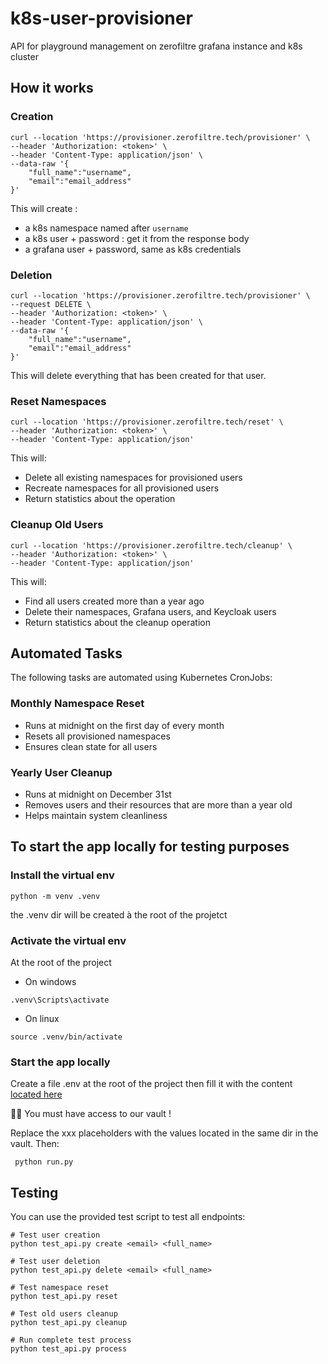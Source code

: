 # k8s-user-provisioner
API for playground management on zerofiltre grafana instance and k8s cluster 

## How it works

### Creation

```shell
curl --location 'https://provisioner.zerofiltre.tech/provisioner' \
--header 'Authorization: <token>' \
--header 'Content-Type: application/json' \
--data-raw '{
    "full_name":"username",
    "email":"email_address"
}'
```
This will create :
 - a k8s namespace named after `username`
 - a k8s user + password : get it from the response body
 - a grafana user + password, same as k8s credentials

### Deletion

```shell
curl --location 'https://provisioner.zerofiltre.tech/provisioner' \
--request DELETE \
--header 'Authorization: <token>' \
--header 'Content-Type: application/json' \
--data-raw '{
    "full_name":"username",
    "email":"email_address"
}'
```
This will delete everything that has been created for that user.

### Reset Namespaces

```shell
curl --location 'https://provisioner.zerofiltre.tech/reset' \
--header 'Authorization: <token>' \
--header 'Content-Type: application/json'
```
This will:
- Delete all existing namespaces for provisioned users
- Recreate namespaces for all provisioned users
- Return statistics about the operation

### Cleanup Old Users

```shell
curl --location 'https://provisioner.zerofiltre.tech/cleanup' \
--header 'Authorization: <token>' \
--header 'Content-Type: application/json'
```
This will:
- Find all users created more than a year ago
- Delete their namespaces, Grafana users, and Keycloak users
- Return statistics about the cleanup operation

## Automated Tasks

The following tasks are automated using Kubernetes CronJobs:

### Monthly Namespace Reset
- Runs at midnight on the first day of every month
- Resets all provisioned namespaces
- Ensures clean state for all users

### Yearly User Cleanup
- Runs at midnight on December 31st
- Removes users and their resources that are more than a year old
- Helps maintain system cleanliness

## To start the app locally for testing purposes

### Install the virtual env

```
python -m venv .venv 
```

the .venv dir will be created à the root of the projetct

### Activate the virtual env 

At the root of the project 

* On windows
```
.venv\Scripts\activate
```

* On linux 
```
source .venv/bin/activate
```

### Start the app locally 

Create a file .env at the root of the project then fill it with the content [located here](https://vault.zerofiltre.tech/ui/vault/secrets/prod/show/zerofiltre-provisioner)  

✍🏼 You must have access to our vault !

Replace the xxx placeholders with the values located in the same dir in the vault.
Then:
```
 python run.py
```

## Testing

You can use the provided test script to test all endpoints:

```shell
# Test user creation
python test_api.py create <email> <full_name>

# Test user deletion
python test_api.py delete <email> <full_name>

# Test namespace reset
python test_api.py reset

# Test old users cleanup
python test_api.py cleanup

# Run complete test process
python test_api.py process
```